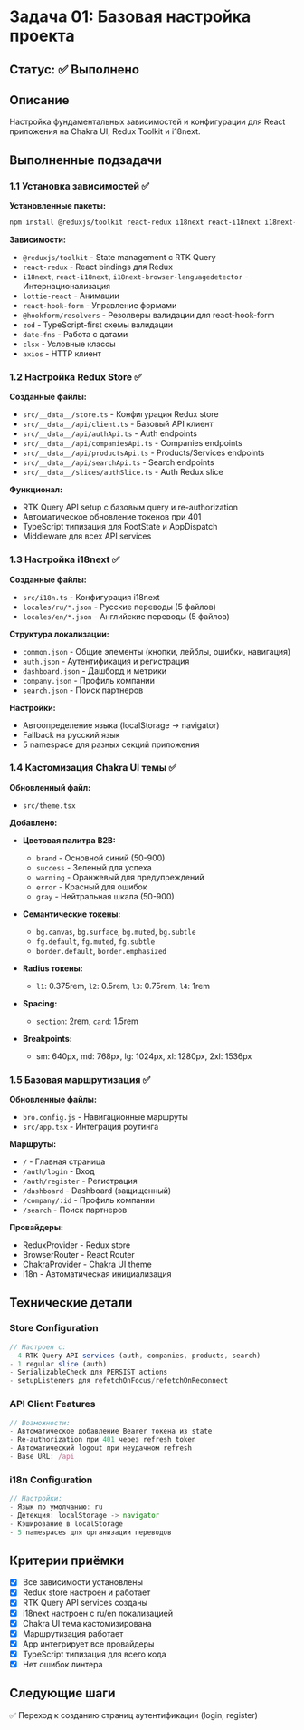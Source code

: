 # Задача 01: Базовая настройка проекта

## Статус: ✅ Выполнено

## Описание
Настройка фундаментальных зависимостей и конфигурации для React приложения на Chakra UI, Redux Toolkit и i18next.

## Выполненные подзадачи

### 1.1 Установка зависимостей ✅

**Установленные пакеты:**
```bash
npm install @reduxjs/toolkit react-redux i18next react-i18next i18next-browser-languagedetector lottie-react react-hook-form @hookform/resolvers zod date-fns clsx axios
```

**Зависимости:**
- `@reduxjs/toolkit` - State management с RTK Query
- `react-redux` - React bindings для Redux
- `i18next`, `react-i18next`, `i18next-browser-languagedetector` - Интернационализация
- `lottie-react` - Анимации
- `react-hook-form` - Управление формами
- `@hookform/resolvers` - Резолверы валидации для react-hook-form
- `zod` - TypeScript-first схемы валидации
- `date-fns` - Работа с датами
- `clsx` - Условные классы
- `axios` - HTTP клиент

### 1.2 Настройка Redux Store ✅

**Созданные файлы:**
- `src/__data__/store.ts` - Конфигурация Redux store
- `src/__data__/api/client.ts` - Базовый API клиент
- `src/__data__/api/authApi.ts` - Auth endpoints
- `src/__data__/api/companiesApi.ts` - Companies endpoints
- `src/__data__/api/productsApi.ts` - Products/Services endpoints
- `src/__data__/api/searchApi.ts` - Search endpoints
- `src/__data__/slices/authSlice.ts` - Auth Redux slice

**Функционал:**
- RTK Query API setup с базовым query и re-authorization
- Автоматическое обновление токенов при 401
- TypeScript типизация для RootState и AppDispatch
- Middleware для всех API services

### 1.3 Настройка i18next ✅

**Созданные файлы:**
- `src/i18n.ts` - Конфигурация i18next
- `locales/ru/*.json` - Русские переводы (5 файлов)
- `locales/en/*.json` - Английские переводы (5 файлов)

**Структура локализации:**
- `common.json` - Общие элементы (кнопки, лейблы, ошибки, навигация)
- `auth.json` - Аутентификация и регистрация
- `dashboard.json` - Дашборд и метрики
- `company.json` - Профиль компании
- `search.json` - Поиск партнеров

**Настройки:**
- Автоопределение языка (localStorage -> navigator)
- Fallback на русский язык
- 5 namespace для разных секций приложения

### 1.4 Кастомизация Chakra UI темы ✅

**Обновленный файл:**
- `src/theme.tsx`

**Добавлено:**
- **Цветовая палитра B2B:**
  - `brand` - Основной синий (50-900)
  - `success` - Зеленый для успеха
  - `warning` - Оранжевый для предупреждений
  - `error` - Красный для ошибок
  - `gray` - Нейтральная шкала (50-900)

- **Семантические токены:**
  - `bg.canvas`, `bg.surface`, `bg.muted`, `bg.subtle`
  - `fg.default`, `fg.muted`, `fg.subtle`
  - `border.default`, `border.emphasized`

- **Radius токены:**
  - `l1`: 0.375rem, `l2`: 0.5rem, `l3`: 0.75rem, `l4`: 1rem

- **Spacing:**
  - `section`: 2rem, `card`: 1.5rem

- **Breakpoints:**
  - sm: 640px, md: 768px, lg: 1024px, xl: 1280px, 2xl: 1536px

### 1.5 Базовая маршрутизация ✅

**Обновленные файлы:**
- `bro.config.js` - Навигационные маршруты
- `src/app.tsx` - Интеграция роутинга

**Маршруты:**
- `/` - Главная страница
- `/auth/login` - Вход
- `/auth/register` - Регистрация
- `/dashboard` - Dashboard (защищенный)
- `/company/:id` - Профиль компании
- `/search` - Поиск партнеров

**Провайдеры:**
- ReduxProvider - Redux store
- BrowserRouter - React Router
- ChakraProvider - Chakra UI theme
- i18n - Автоматическая инициализация

## Технические детали

### Store Configuration
```typescript
// Настроен с:
- 4 RTK Query API services (auth, companies, products, search)
- 1 regular slice (auth)
- SerializableCheck для PERSIST actions
- setupListeners для refetchOnFocus/refetchOnReconnect
```

### API Client Features
```typescript
// Возможности:
- Автоматическое добавление Bearer токена из state
- Re-authorization при 401 через refresh token
- Автоматический logout при неудачном refresh
- Base URL: /api
```

### i18n Configuration
```typescript
// Настройки:
- Язык по умолчанию: ru
- Детекция: localStorage -> navigator
- Кэширование в localStorage
- 5 namespaces для организации переводов
```

## Критерии приёмки

- [x] Все зависимости установлены
- [x] Redux store настроен и работает
- [x] RTK Query API services созданы
- [x] i18next настроен с ru/en локализацией
- [x] Chakra UI тема кастомизирована
- [x] Маршрутизация работает
- [x] App интегрирует все провайдеры
- [x] TypeScript типизация для всего кода
- [x] Нет ошибок линтера

## Следующие шаги

✅ Переход к созданию страниц аутентификации (login, register)

